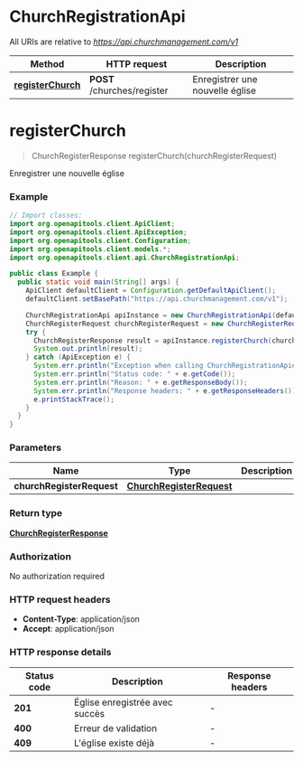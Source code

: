 # ChurchRegistrationApi

All URIs are relative to *https://api.churchmanagement.com/v1*

| Method | HTTP request | Description |
|------------- | ------------- | -------------|
| [**registerChurch**](ChurchRegistrationApi.md#registerChurch) | **POST** /churches/register | Enregistrer une nouvelle église |


<a id="registerChurch"></a>
# **registerChurch**
> ChurchRegisterResponse registerChurch(churchRegisterRequest)

Enregistrer une nouvelle église

### Example
```java
// Import classes:
import org.openapitools.client.ApiClient;
import org.openapitools.client.ApiException;
import org.openapitools.client.Configuration;
import org.openapitools.client.models.*;
import org.openapitools.client.api.ChurchRegistrationApi;

public class Example {
  public static void main(String[] args) {
    ApiClient defaultClient = Configuration.getDefaultApiClient();
    defaultClient.setBasePath("https://api.churchmanagement.com/v1");

    ChurchRegistrationApi apiInstance = new ChurchRegistrationApi(defaultClient);
    ChurchRegisterRequest churchRegisterRequest = new ChurchRegisterRequest(); // ChurchRegisterRequest | 
    try {
      ChurchRegisterResponse result = apiInstance.registerChurch(churchRegisterRequest);
      System.out.println(result);
    } catch (ApiException e) {
      System.err.println("Exception when calling ChurchRegistrationApi#registerChurch");
      System.err.println("Status code: " + e.getCode());
      System.err.println("Reason: " + e.getResponseBody());
      System.err.println("Response headers: " + e.getResponseHeaders());
      e.printStackTrace();
    }
  }
}
```

### Parameters

| Name | Type | Description  | Notes |
|------------- | ------------- | ------------- | -------------|
| **churchRegisterRequest** | [**ChurchRegisterRequest**](ChurchRegisterRequest.md)|  | |

### Return type

[**ChurchRegisterResponse**](ChurchRegisterResponse.md)

### Authorization

No authorization required

### HTTP request headers

 - **Content-Type**: application/json
 - **Accept**: application/json

### HTTP response details
| Status code | Description | Response headers |
|-------------|-------------|------------------|
| **201** | Église enregistrée avec succès |  -  |
| **400** | Erreur de validation |  -  |
| **409** | L&#39;église existe déjà |  -  |

